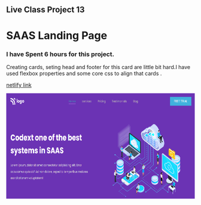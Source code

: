 ## Live Class Project 13

# SAAS Landing Page

### I have Spent 6 hours for this project.

Creating cards, seting head and footer for this card are little bit hard.I have used flexbox properties and some core css to align that cards .

[netlify link](https://live-class-saas-homepage.netlify.app/)

![screen shot](./sources/pro-13.png)